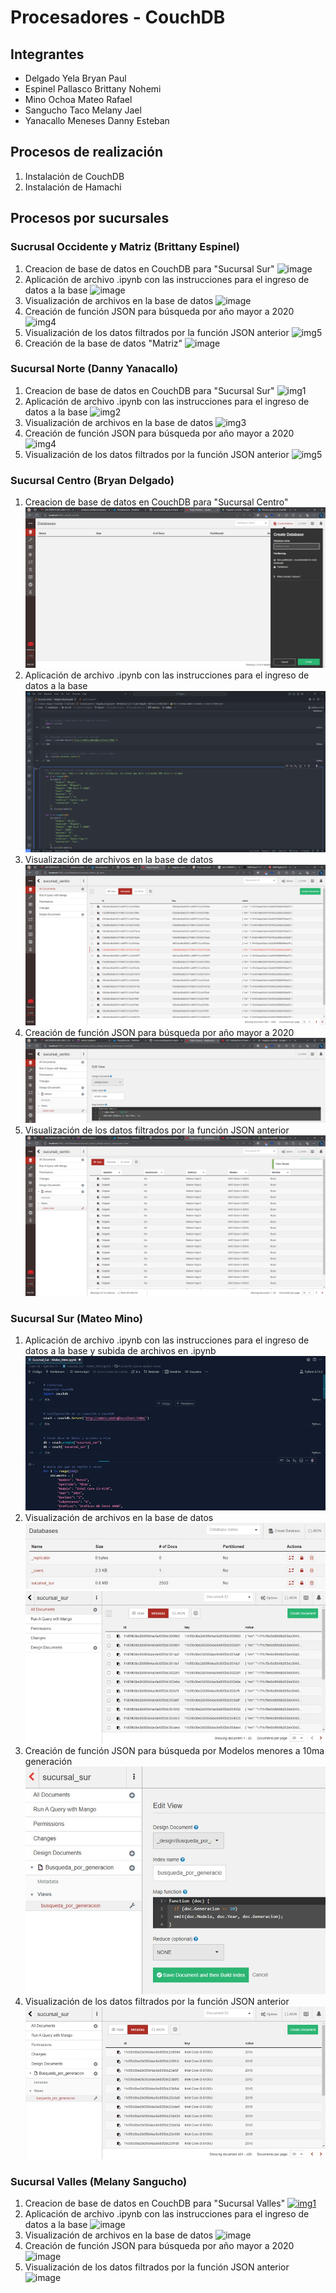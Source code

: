 # Procesadores - CouchDB
## Integrantes
- Delgado Yela Bryan Paul
- Espinel Pallasco Brittany Nohemi
- Mino Ochoa Mateo Rafael
- Sangucho Taco Melany Jael
- Yanacallo Meneses Danny Esteban
## Procesos de realización
1. Instalación de CouchDB
2. Instalación de Hamachi
## Procesos por sucursales
### Sucrusal Occidente y Matriz (Brittany Espinel)
1. Creacion de base de datos en CouchDB para "Sucursal Sur"
   ![image](https://github.com/bryandelgado99/Procesadores-CouchDB/assets/117743650/aea1b9d9-d98a-48b2-b96e-bddb1e04a40c)
2. Aplicación de archivo .ipynb con las instrucciones para el ingreso de datos a la base
   ![image](https://github.com/bryandelgado99/Procesadores-CouchDB/assets/117743650/fa804573-6c89-4eff-8dc5-038289984b9b)
3. Visualización de archivos en la base de datos
   ![image](https://github.com/bryandelgado99/Procesadores-CouchDB/assets/117743650/3b920289-1cc8-44c2-929b-041699f041a0)
5. Creación de función JSON para búsqueda por año mayor a 2020
    ![img4]()
6. Visualización de los datos filtrados por la función JSON anterior
    ![img5]()
7. Creación de la base de datos "Matriz"
   ![image](https://github.com/bryandelgado99/Procesadores-CouchDB/assets/117743650/2161937e-b885-498d-b1fc-ad4fd7ee0111)

   
### Sucursal Norte (Danny Yanacallo)
1. Creacion de base de datos en CouchDB para "Sucursal Sur"
    ![img1]()
2. Aplicación de archivo .ipynb con las instrucciones para el ingreso de datos a la base
    ![img2]()
3. Visualización de archivos en la base de datos
    ![img3]()
4. Creación de función JSON para búsqueda por año mayor a 2020
    ![img4]()
5. Visualización de los datos filtrados por la función JSON anterior
    ![img5]()
   
### Sucursal Centro (Bryan Delgado)
1. Creacion de base de datos en CouchDB para "Sucursal Centro"
    ![img1](https://github.com/bryandelgado99/Procesadores-CouchDB/blob/0f6c32f1420c6395f5c7abffbbf32733737de27e/images/Sucursal_centro/crear_database.png)
2. Aplicación de archivo .ipynb con las instrucciones para el ingreso de datos a la base
    ![img2](https://github.com/bryandelgado99/Procesadores-CouchDB/blob/0f6c32f1420c6395f5c7abffbbf32733737de27e/images/Sucursal_centro/archivo_jupyter.png)
3. Visualización de archivos en la base de datos
    ![img3](https://github.com/bryandelgado99/Procesadores-CouchDB/blob/0f6c32f1420c6395f5c7abffbbf32733737de27e/images/Sucursal_centro/data_centro.png)
4. Creación de función JSON para búsqueda por año mayor a 2020
    ![img4](https://github.com/bryandelgado99/Procesadores-CouchDB/blob/0f6c32f1420c6395f5c7abffbbf32733737de27e/images/Sucursal_centro/view_json1.png)
5. Visualización de los datos filtrados por la función JSON anterior
    ![img5](https://github.com/bryandelgado99/Procesadores-CouchDB/blob/0f6c32f1420c6395f5c7abffbbf32733737de27e/images/Sucursal_centro/view1.png)

### Sucursal Sur (Mateo Mino)
1. Aplicación de archivo .ipynb con las instrucciones para el ingreso de datos a la base y subida de archivos en .ipynb
    ![img2](https://github.com/bryandelgado99/Procesadores-CouchDB/blob/bf31906e7049b6639670d3a288029cb4122681b2/images/Sucursal_centro/WhatsApp%20Image%202023-06-27%20at%2020.08.06.jpeg)
2. Visualización de archivos en la base de datos
    ![img3](https://github.com/bryandelgado99/Procesadores-CouchDB/blob/bf31906e7049b6639670d3a288029cb4122681b2/images/Sucursal_centro/WhatsApp%20Image%202023-06-27%20at%2020.08.12.jpeg)
    ![img3.1](https://github.com/bryandelgado99/Procesadores-CouchDB/blob/bf31906e7049b6639670d3a288029cb4122681b2/images/Sucursal_centro/WhatsApp%20Image%202023-06-27%20at%2020.08.15.jpeg)
4. Creación de función JSON para búsqueda por Modelos menores a 10ma generación
    ![img4](https://github.com/bryandelgado99/Procesadores-CouchDB/blob/bf31906e7049b6639670d3a288029cb4122681b2/images/Sucursal_centro/WhatsApp%20Image%202023-06-27%20at%2020.08.29.jpeg)
5. Visualización de los datos filtrados por la función JSON anterior
    ![img5](https://github.com/bryandelgado99/Procesadores-CouchDB/blob/bf31906e7049b6639670d3a288029cb4122681b2/images/Sucursal_centro/WhatsApp%20Image%202023-06-27%20at%2020.08.34.jpeg)

### Sucursal Valles (Melany Sangucho)
1. Creacion de base de datos en CouchDB para "Sucursal Valles"
    [![img1]()](https://github.com/bryandelgado99/Procesadores-CouchDB/blob/main/README.md)
2. Aplicación de archivo .ipynb con las instrucciones para el ingreso de datos a la base
    ![image](https://github.com/bryandelgado99/Procesadores-CouchDB/assets/117743859/c32242d8-dfb6-4206-a78e-4fb8ab391aba)
3. Visualización de archivos en la base de datos
    ![image](https://github.com/bryandelgado99/Procesadores-CouchDB/assets/117743859/798417b1-f048-4df5-8152-2461b66c0d19)
4. Creación de función JSON para búsqueda por año mayor a 2020
    ![image](https://github.com/bryandelgado99/Procesadores-CouchDB/assets/117743859/cd8db7f9-649a-4e9c-a114-7b277c4c108d)
5. Visualización de los datos filtrados por la función JSON anterior
    ![image](https://github.com/bryandelgado99/Procesadores-CouchDB/assets/117743859/279a7ec8-cffa-47cd-86a6-b1cc559ddcf1)

